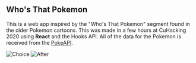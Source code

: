 ## Who's That Pokemon

This is a web app inspired by the "Who's That Pokemon" segment found in the older Pokemon cartoons. This was made in a few hours at CuHacking 2020 using **React** and the Hooks API. All of the data for the Pokemon is received from the [PokeAPI](https://pokeapi.co/).

![Choice](https://cdn.discordapp.com/attachments/665849154186248202/665957677930905613/wtp1.png)
![After](https://cdn.discordapp.com/attachments/665849154186248202/665957687963418805/wtp2.png)
